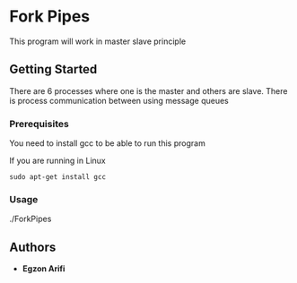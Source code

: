 # Fork Pipes

This program will work in master slave principle

## Getting Started

There are 6 processes where one is the master and others are slave. There is process communication between using message queues 

### Prerequisites

You need to install gcc to be able to run this program

If you are running in Linux
```
sudo apt-get install gcc
```

### Usage

./ForkPipes

## Authors

* **Egzon Arifi**
